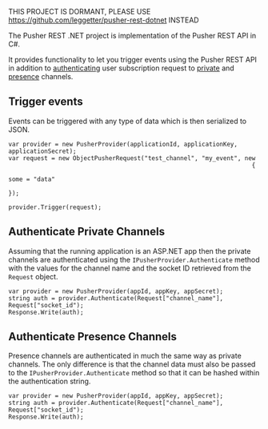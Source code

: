 THIS PROJECT IS DORMANT, PLEASE USE https://github.com/leggetter/pusher-rest-dotnet INSTEAD


The Pusher REST .NET project is implementation of the Pusher REST API in C#.

It provides functionality to let you trigger events using the Pusher REST API in addition to 
[authenticating](http://pusher.com/docs/authenticating_users) user subscription request to
[private](http://pusher.com/docs/private_channels) and [presence](http://pusher.com/docs/presence) channels.

## Trigger events

Events can be triggered with any type of data which is then serialized to JSON.

	var provider = new PusherProvider(applicationId, applicationKey, applicationSecret);
	var request = new ObjectPusherRequest("test_channel", "my_event", new
																		{
																			some = "data"
																		});

	provider.Trigger(request);

## Authenticate Private Channels

Assuming that the running application is an ASP.NET app then the private channels are
authenticated using the `IPusherProvider.Authenticate` method with the values for the
channel name and the socket ID retrieved from the `Request` object.

	var provider = new PusherProvider(appId, appKey, appSecret);
	string auth = provider.Authenticate(Request["channel_name"], Request["socket_id");
	Response.Write(auth);

## Authenticate Presence Channels

Presence channels are authenticated in much the same way as private channels. The only difference
is that the channel data must also be passed to the `IPusherProvider.Authenticate` method so
that it can be hashed within the authentication string.

	var provider = new PusherProvider(appId, appKey, appSecret);
	string auth = provider.Authenticate(Request["channel_name"], Request["socket_id");
	Response.Write(auth);
